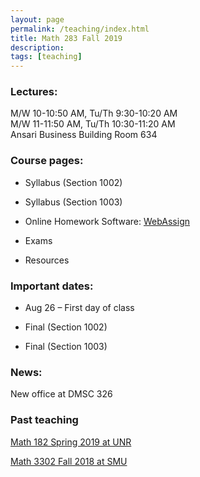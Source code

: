 ```yaml
---
layout: page
permalink: /teaching/index.html
title: Math 283 Fall 2019
description: 
tags: [teaching]
---
```


### Lectures: 

M/W 10-10:50 AM, Tu/Th    9:30-10:20 AM <br /> 
M/W 11-11:50 AM, Tu/Th   10:30-11:20 AM <br />
Ansari Business Building Room 634

### Course pages:

* Syllabus (Section 1002)

* Syllabus (Section 1003)

* Online Homework Software: [WebAssign](https://www.webassign.net/)

* Exams

* Resources

### Important dates:

* Aug 26 – First day of class

* Final (Section 1002) 
 
* Final (Section 1003) 

### News:

New office at DMSC 326

### Past teaching

<a href="/math182s19/index.html">Math 182 Spring 2019 at UNR</a>

<a href="/math3302f18/index.html">Math 3302 Fall 2018 at SMU</a>












